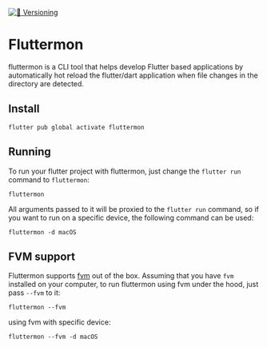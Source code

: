 [![🚀 Versioning](https://github.com/KAnggara75/fluttermon/actions/workflows/versioning.yaml/badge.svg)](https://github.com/KAnggara75/fluttermon/actions/workflows/versioning.yaml)

# Fluttermon

fluttermon is a CLI tool that helps develop Flutter based applications by automatically hot reload the flutter/dart application when file changes in the directory are detected.

## Install

```
flutter pub global activate fluttermon
```

## Running

To run your flutter project with fluttermon, just change the `flutter run` command to `fluttermon`:

```
fluttermon
```

All arguments passed to it will be proxied to the `flutter run` command, so if you want to run on a specific device, the following command can be used:

```
fluttermon -d macOS
```

## FVM support

Fluttermon supports [fvm](https://github.com/leoafarias/fvm) out of the box. Assuming that you have `fvm` installed on your computer, to run fluttermon using fvm under the hood, just pass `--fvm` to it:

```
fluttermon --fvm
```

using fvm with specific device:

```
fluttermon --fvm -d macOS
```
